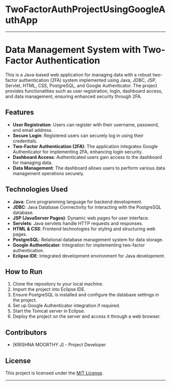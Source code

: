# TwoFactorAuthProjectUsingGoogleAuthApp
---

# Data Management System with Two-Factor Authentication

This is a Java-based web application for managing data with a robust two-factor authentication (2FA) system implemented using Java, JDBC, JSP, Servlet, HTML, CSS, PostgreSQL, and Google Authenticator. The project provides functionalities such as user registration, login, dashboard access, and data management, ensuring enhanced security through 2FA.

## Features
- **User Registration**: Users can register with their username, password, and email address.
- **Secure Login**: Registered users can securely log in using their credentials.
- **Two-Factor Authentication (2FA)**: The application integrates Google Authenticator for implementing 2FA, enhancing login security.
- **Dashboard Access**: Authenticated users gain access to the dashboard for managing data.
- **Data Management**: The dashboard allows users to perform various data management operations securely.

## Technologies Used
- **Java**: Core programming language for backend development.
- **JDBC**: Java Database Connectivity for interacting with the PostgreSQL database.
- **JSP (JavaServer Pages)**: Dynamic web pages for user interface.
- **Servlets**: Java servlets handle HTTP requests and responses.
- **HTML & CSS**: Frontend technologies for styling and structuring web pages.
- **PostgreSQL**: Relational database management system for data storage.
- **Google Authenticator**: Integration for implementing two-factor authentication.
- **Eclipse IDE**: Integrated development environment for Java development.

## How to Run
1. Clone the repository to your local machine.
2. Import the project into Eclipse IDE.
3. Ensure PostgreSQL is installed and configure the database settings in the project.
4. Set up Google Authenticator integration if required.
5. Start the Tomcat server in Eclipse.
6. Deploy the project on the server and access it through a web browser.

## Contributors
- [KRISHNA MOORTHY J] - Project Developer

## License
This project is licensed under the [MIT License](LICENSE).

---
